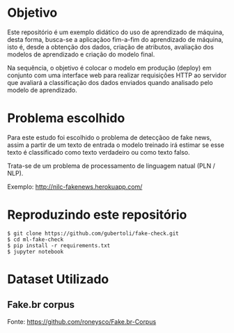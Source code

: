 # Objetivo
Este repositório é um exemplo didático do uso de aprendizado de máquina, desta forma, busca-se a aplicaçãoo fim-a-fim do aprendizado de máquina, isto é, desde a obtenção dos dados, criação de atributos, avaliação dos modelos de aprendizado e criação do modelo final. 

Na sequência, o objetivo é colocar o modelo em produção (deploy) em conjunto com uma interface web para realizar requisições HTTP ao servidor que avaliará a classificação dos dados enviados quando analisado pelo modelo de aprendizado.

# Problema escolhido

Para este estudo foi escolhido o problema de detecçãoo de fake news, assim a partir de um texto de entrada o modelo treinado irá estimar se esse texto é classificado como texto verdadeiro ou como texto falso.

Trata-se de um problema de processamento de linguagem natual (PLN / NLP).

Exemplo: http://nilc-fakenews.herokuapp.com/

# Reproduzindo este repositório
```
$ git clone https://github.com/gubertoli/fake-check.git
$ cd ml-fake-check
$ pip install -r requirements.txt
$ jupyter notebook
```

# Dataset Utilizado

## Fake.br corpus

Fonte: https://github.com/roneysco/Fake.br-Corpus

